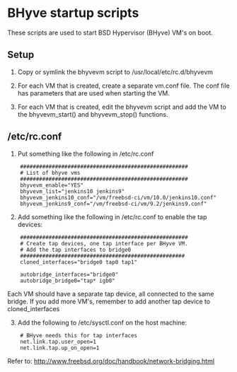 # BHyve startup scripts

These scripts are used to start BSD Hypervisor (BHyve) VM's on boot.

## Setup

1. Copy or symlink the bhyvevm script to /usr/local/etc/rc.d/bhyvevm

2. For each VM that is created, create a separate vm.conf file.
   The conf file has parameters that are used when starting the VM.

3. For each VM that is created, edit the bhyvevm script and add the VM to the bhyvevm_start()
   and bhyvevm_stop() functions.

## /etc/rc.conf

1. Put something like the following in /etc/rc.conf

```
    #####################################################
    # List of bhyve vms
    #####################################################
    bhyvevm_enable="YES"
    bhyvevm_list="jenkins10 jenkins9"
    bhyvevm_jenkins10_conf="/vm/freebsd-ci/vm/10.0/jenkins10.conf"
    bhyvevm_jenkins9_conf="/vm/freebsd-ci/vm/9.2/jenkins9.conf"
```

2. Add something like the following in /etc/rc.conf to enable the tap devices:

```
    #####################################################
    # Create tap devices, one tap interface per BHyve VM.
    # Add the tap interfaces to bridge0
    ####################################################
    cloned_interfaces="bridge0 tap0 tap1"

    autobridge_interfaces="bridge0"
    autobridge_bridge0="tap* igb0"
```


   Each VM should have a separate tap device, all connected to the same bridge.
   If you add more VM's, remember to add another tap device to cloned_interfaces

3. Add the following to /etc/sysctl.conf on the host machine:

```
    # BHyve needs this for tap interfaces
    net.link.tap.user_open=1
    net.link.tap.up_on_open=1
```

   Refer to: http://www.freebsd.org/doc/handbook/network-bridging.html 
